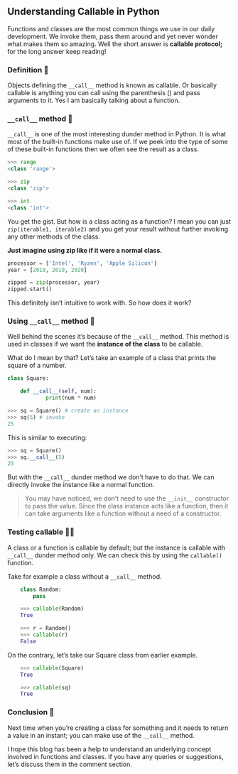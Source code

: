 ## Understanding Callable in Python

Functions and classes are the most common things we use in our daily development. We invoke them, pass them around and yet never wonder what makes them so amazing. Well the short answer is **callable protocol;** for the long answer keep reading!

### **Definition** 📢

Objects defining the `__call__` method is known as callable. Or basically callable is anything you can call using the parenthesis () and pass arguments to it. Yes I am basically talking about a function.

### **`__call__` method** 🤙

`__call__` is one of the most interesting dunder method in Python. It is what most of the built-in functions make use of. If we peek into the type of some of these built-in functions then we often see the result as a class.

```python
>>> range
<class 'range'>

>>> zip
<class 'zip'>

>>> int
<class 'int'>
```

You get the gist. But how is a class acting as a function? I mean you can just `zip(iterable1, iterable2)` and you get your result without further invoking any other methods of the class.

**Just imagine using zip like if it were a normal class.**

```python
processor = ['Intel', 'Ryzen', 'Apple Silicon']
year = [2018, 2019, 2020]

zipped = zip(processor, year)
zipped.start()
```

This definitely isn’t intuitive to work with. So how does it work?

### **Using `__call__` method** 🔨

Well behind the scenes it’s because of the `__call__` method. This method is used in classes if we want the **instance of the class** to be callable.

What do I mean by that? Let’s take an example of a class that prints the square of a number.

```python
class Square:

    def __call__(self, num):
            print(num * num)

>>> sq = Square() # create an instance
>>> sq(5) # invoke
25
```
This is similar to executing:

```python
>>> sq = Square()
>>> sq.__call__(5)
25
```

But with the `__call__` dunder method we don’t have to do that. We can directly invoke the instance like a normal function.

> You may have noticed, we don’t need to use the `__init__` constructor to pass the value. Since the class instance acts like a function, then it can take arguments like a function without a need of a constructor.

### **Testing callable** 👨‍🔬

A class or a function is callable by default; but the instance is callable with `__call__` dunder method only. We can check this by using the `callable()` function.

Take for example a class without a `__call__` method.
```python
    class Random:
        pass

    >>> callable(Random)
    True

    >>> r = Random()
    >>> callable(r)
    False
```
On the contrary, let’s take our Square class from earlier example.
```python
    >>> callable(Square)
    True

    >>> callable(sq)
    True
```
### **Conclusion** 🚀
Next time when you’re creating a class for something and it needs to return a value in an instant; you can make use of the `__call__` method.

I hope this blog has been a help to understand an underlying concept involved in functions and classes. If you have any queries or suggestions, let’s discuss them in the comment section.
